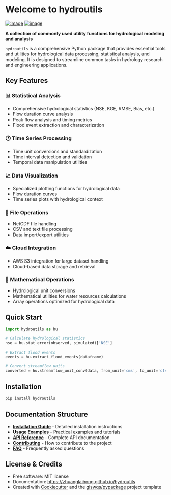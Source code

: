# Welcome to hydroutils

[![image](https://img.shields.io/pypi/v/hydroutils.svg)](https://pypi.python.org/pypi/hydroutils)
[![image](https://pyup.io/repos/github/zhuanglaihong/hydroutils/shield.svg)](https://pyup.io/repos/github/zhuanglaihong/hydroutils)

**A collection of commonly used utility functions for hydrological modeling and analysis**

`hydroutils` is a comprehensive Python package that provides essential tools and utilities for hydrological data processing, statistical analysis, and modeling. It is designed to streamline common tasks in hydrology research and engineering applications.

## Key Features

### 📊 Statistical Analysis
- Comprehensive hydrological statistics (NSE, KGE, RMSE, Bias, etc.)
- Flow duration curve analysis
- Peak flow analysis and timing metrics
- Flood event extraction and characterization

### 🕐 Time Series Processing
- Time unit conversions and standardization
- Time interval detection and validation
- Temporal data manipulation utilities

### 📈 Data Visualization
- Specialized plotting functions for hydrological data
- Flow duration curves
- Time series plots with hydrological context

### 📁 File Operations
- NetCDF file handling
- CSV and text file processing
- Data import/export utilities

### ☁️ Cloud Integration
- AWS S3 integration for large dataset handling
- Cloud-based data storage and retrieval

### 🧮 Mathematical Operations
- Hydrological unit conversions
- Mathematical utilities for water resources calculations
- Array operations optimized for hydrological data

## Quick Start

```python
import hydroutils as hu

# Calculate hydrological statistics
nse = hu.stat_error(observed, simulated)['NSE']

# Extract flood events
events = hu.extract_flood_events(dataframe)

# Convert streamflow units
converted = hu.streamflow_unit_conv(data, from_unit='cms', to_unit='cfs')
```

## Installation

```bash
pip install hydroutils
```

## Documentation Structure

- **[Installation Guide](installation.md)** - Detailed installation instructions
- **[Usage Examples](usage.md)** - Practical examples and tutorials  
- **[API Reference](api/hydroutils.md)** - Complete API documentation
- **[Contributing](contributing.md)** - How to contribute to the project
- **[FAQ](faq.md)** - Frequently asked questions

## License & Credits

- Free software: MIT license
- Documentation: <https://zhuanglaihong.github.io/hydroutils>
- Created with [Cookiecutter](https://github.com/cookiecutter/cookiecutter) and the [giswqs/pypackage](https://github.com/giswqs/pypackage) project template
